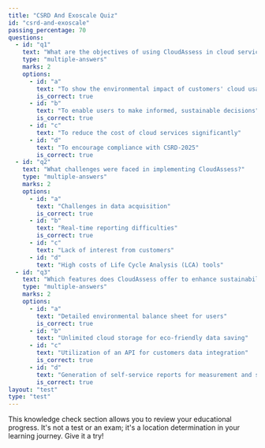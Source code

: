 ```yaml
---
title: "CSRD And Exoscale Quiz"
id: "csrd-and-exoscale"
passing_percentage: 70
questions:
  - id: "q1"
    text: "What are the objectives of using CloudAssess in cloud services?"
    type: "multiple-answers"
    marks: 2
    options:
      - id: "a"
        text: "To show the environmental impact of customers' cloud usage transparently"
        is_correct: true
      - id: "b"
        text: "To enable users to make informed, sustainable decisions"
        is_correct: true
      - id: "c"
        text: "To reduce the cost of cloud services significantly"
      - id: "d"
        text: "To encourage compliance with CSRD-2025"
        is_correct: true
  - id: "q2"
    text: "What challenges were faced in implementing CloudAssess?"
    type: "multiple-answers"
    marks: 2
    options:
      - id: "a"
        text: "Challenges in data acquisition"
        is_correct: true
      - id: "b"
        text: "Real-time reporting difficulties"
        is_correct: true
      - id: "c"
        text: "Lack of interest from customers"
      - id: "d"
        text: "High costs of Life Cycle Analysis (LCA) tools"
  - id: "q3"
    text: "Which features does CloudAssess offer to enhance sustainability in cloud computing?"
    type: "multiple-answers"
    marks: 2
    options:
      - id: "a"
        text: "Detailed environmental balance sheet for users"
        is_correct: true
      - id: "b"
        text: "Unlimited cloud storage for eco-friendly data saving"
      - id: "c"
        text: "Utilization of an API for customers data integration"
        is_correct: true
      - id: "d"
        text: "Generation of self-service reports for measurement and sustainability"
        is_correct: true
layout: "test"
type: "test"
---
```

This knowledge check section allows you to review your educational progress. It's not a test or an exam; it's a location determination in your learning journey. Give it a try!
